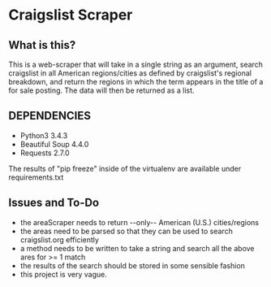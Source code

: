 Craigslist Scraper
=================

What is this?
-----
This is a web-scraper that will take in a single string as an argument, search craigslist in all
American regions/cities as defined by craigslist's regional breakdown, and return the regions in
which the term appears in the title of a for sale posting. The data will then be returned as a
list.


DEPENDENCIES
----
* Python3 3.4.3
* Beautiful Soup 4.4.0
* Requests 2.7.0

The results of "pip freeze" inside of the virtualenv are available under requirements.txt


Issues and To-Do
----
* the areaScraper needs to return --only-- American (U.S.) cities/regions
* the areas need to be parsed so that they can be used to search craigslist.org efficiently
* a method needs to be written to take a string and search all the above ares for >= 1 match
* the results of the search should be stored in some sensible fashion
* this project is very vague.
